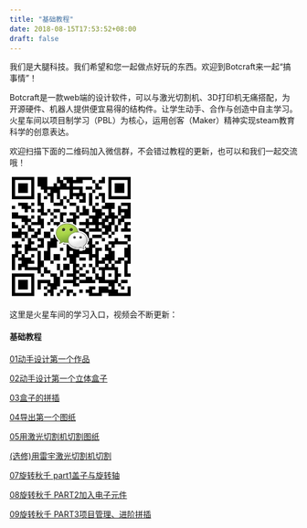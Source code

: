```yaml
---
title: "基础教程"
date: 2018-08-15T17:53:52+08:00
draft: false
---
```


我们是大腿科技。我们希望和您一起做点好玩的东西。欢迎到Botcraft来一起“搞事情”！

Botcraft是一款web端的设计软件，可以与激光切割机、3D打印机无痛搭配，为开源硬件、机器人提供便宜易得的结构件。让学生动手、合作与创造中自主学习。火星车间以项目制学习（PBL）为核心，运用创客（Maker）精神实现steam教育科学的创意表达。

欢迎扫描下面的二维码加入微信群，不会错过教程的更新，也可以和我们一起交流哦！

<img src="../img/WechatIMG1189.jpeg" style="width: 215px; margin: unset;"/>

这里是火星车间的学习入口，视频会不断更新：
#### 基础教程

[01动手设计第一个作品](tutorial1)

[02动手设计第一个立体盒子](tutorial2/)

[03盒子的拼插](tutorial3/)

[04导出第一个图纸](tutorial4/)

[05用激光切割机切割图纸](tutorial5/)

[(选修)用雷宇激光切割机切割](tutorial6/)

[07旋转秋千 part1盖子与旋转轴](tutorial7/)

[08旋转秋千 PART2加入电子元件](tutorial8/)

[09旋转秋千 PART3项目管理、进阶拼插](tutorial9/)
